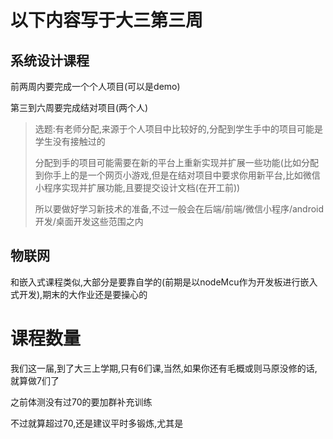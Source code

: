 # 以下内容写于大三第三周

## 系统设计课程

前两周内要完成一个个人项目(可以是demo)

第三到六周要完成结对项目(两个人)

> 选题:有老师分配,来源于个人项目中比较好的,分配到学生手中的项目可能是学生没有接触过的
>
> 分配到手的项目可能需要在新的平台上重新实现并扩展一些功能(比如分配到你手上的是一个网页小游戏,但是在结对项目中要求你用新平台,比如微信小程序实现并扩展功能,且要提交设计文档(在开工前))
>
> 所以要做好学习新技术的准备,不过一般会在后端/前端/微信小程序/android开发/桌面开发这些范围之内
>

## 物联网

和嵌入式课程类似,大部分是要靠自学的(前期是以nodeMcu作为开发板进行嵌入式开发),期末的大作业还是要操心的

# 课程数量

我们这一届,到了大三上学期,只有6们课,当然,如果你还有毛概或则马原没修的话,就算做7们了

之前体测没有过70的要加群补充训练

不过就算超过70,还是建议平时多锻炼,尤其是

